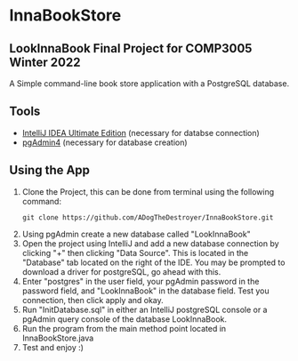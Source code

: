 # InnaBookStore

## LookInnaBook Final Project for COMP3005 Winter 2022
A Simple command-line book store application with a PostgreSQL database.

## Tools
- [IntelliJ IDEA Ultimate Edition](https://www.jetbrains.com/idea/download/) (necessary for databse connection)
- [pgAdmin4](https://www.postgresql.org/download/) (necessary for database creation)

## Using the App
1. Clone the Project, this can be done from terminal using the following command:
   ```
   git clone https://github.com/ADogTheDestroyer/InnaBookStore.git
   ```
2. Using pgAdmin create a new database called "LookInnaBook"
3. Open the project using IntelliJ and add a new database connection by clicking "+" then clicking "Data Source". This is located in the "Database" tab located on the right of the IDE. You may be prompted to download a driver for postgreSQL, go ahead with this.
4. Enter "postgres" in the user field, your pgAdmin password in the password field, and "LookInnaBook" in the database field. Test you connection, then click apply and okay.
5. Run "InitDatabase.sql" in either an IntelliJ postgreSQL console or a pgAdmin query console of the database LookInnaBook.
6. Run the program from the main method point located in InnaBookStore.java
7. Test and enjoy :)


